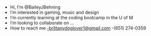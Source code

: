 - Hi, I’m @BaileyJBehning
- I’m interested in gaming, music and design
- I’m currently learning at the coding bootcamp in the U of M
- I’m looking to collaborate on ...
- How to reach me 
   -brittanydoglover1@gmail.com
   -(651) 274-0359
<!---
BaileyJBehning/BaileyJBehning is a ✨ special ✨ repository because its `README.md` (this file) appears on your GitHub profile.
You can click the Preview link to take a look at your changes.
--->
